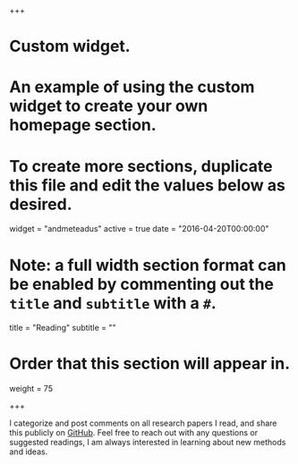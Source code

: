 +++
# Custom widget.
# An example of using the custom widget to create your own homepage section.
# To create more sections, duplicate this file and edit the values below as desired.
widget = "andmeteadus"
active = true
date = "2016-04-20T00:00:00"

# Note: a full width section format can be enabled by commenting out the `title` and `subtitle` with a `#`.
title = "Reading"
subtitle = ""

# Order that this section will appear in.
weight = 75

+++

I categorize and post comments on all research papers I read, and share this publicly on [GitHub](https://github.com/fregu856/papers). Feel free to reach out with any questions or suggested readings, I am always interested in learning about new methods and ideas.
